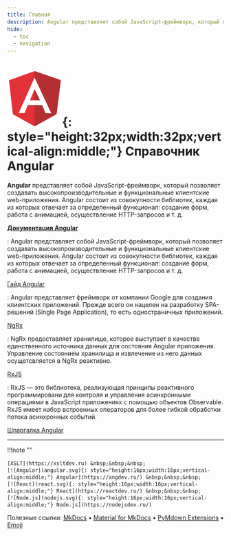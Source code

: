 ```yaml
---
title: Главная
description: Angular представляет собой JavaScript-фреймворк, который позволяет создавать высокопроизводительные и функциональные клиентские web-приложения
hide:
  - toc
  - navigation
---
```


# ![Angular 2+](./angular.svg){: style="height:32px;width:32px;vertical-align:middle;"} Справочник Angular

**Angular** представляет собой JavaScript-фреймворк, который позволяет создавать высокопроизводительные и функциональные клиентские web-приложения. Angular состоит из совокупности библиотек, каждая из которых отвечает за определенный функционал: создание форм, работа с анимацией, осуществление HTTP-запросов и т. д.

<div class="layout layout2" markdown="1">

<div class="cell" markdown="1">

**[Документация Angular](doc/setup-and-configuration.md)**

: Angular представляет собой JavaScript-фреймворк, который позволяет создавать высокопроизводительные и функциональные клиентские web-приложения. Angular состоит из совокупности библиотек, каждая из которых отвечает за определенный функционал: создание форм, работа с анимацией, осуществление HTTP-запросов и т. д.

[Гайд Angular](guide/intro/start.md)

: Angular представляет фреймворк от компании Google для создания клиентских приложений. Прежде всего он нацелен на разработку SPA-решений (Single Page Application), то есть одностраничных приложений.

</div>

<div class="cell" markdown="1">

[NgRx](ngrx/about.md)

: NgRx предоставляет хранилище, которое выступает в качестве единственного источника данных для состояния Angular приложения. Управление состоянием хранилища и извлечение из него данных осущетсвляется в NgRx реактивно.

[RxJS](rxjs/about.md)

: RxJS — это библиотека, реализующая принципы реактивного программировани для контроля и управления асинхронными операциями в JavaScript приложениях с помощью объектов Observable. RxJS имеет набор встроенных операторов для более гибкой обработки потока асинхронных событий.

</div>

</div>

[Шпаргалка Angular](cheatsheet.md)

---

!!!note ""

	[XSLT](https://xsltdev.ru) &nbsp;&nbsp;&nbsp;
    [![Angular](angular.svg){: style="height:16px;width:16px;vertical-align:middle;"} Angular](https://angdev.ru/) &nbsp;&nbsp;&nbsp;
    [![React](react.svg){: style="height:16px;width:16px;vertical-align:middle;"} React](https://reactdev.ru/) &nbsp;&nbsp;&nbsp;
    [![Node.js](nodejs.svg){: style="height:16px;width:16px;vertical-align:middle;"} Node.js](https://nodejsdev.ru/)

Полезные ссылки: [MkDocs](https://www.mkdocs.org) • [Material for MkDocs](https://squidfunk.github.io/mkdocs-material/) • [PyMdown Extensions](https://facelessuser.github.io/pymdown-extensions/) • [Emoji](https://www.joypixels.com/emoji#all)
